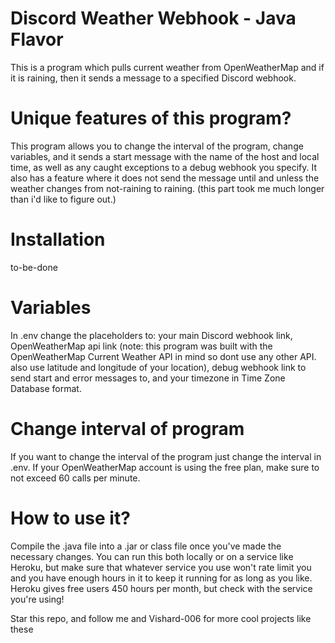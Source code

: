 # Discord Weather Webhook - Java Flavor
This is a program which pulls current weather from OpenWeatherMap and if it is raining, then it sends a message to a specified Discord webhook. 

# Unique features of this program?
This program allows you to change the interval of the program, change variables, and it sends a start message with the name of the host and local time, as well as any caught exceptions to a debug webhook you specify. It also has a feature where it does not send the message until and unless the weather changes from not-raining to raining. (this part took me much longer than i'd like to figure out.)

# Installation
to-be-done

# Variables
In .env change the placeholders to: your main Discord webhook link, OpenWeatherMap api link (note: this program was built with the OpenWeatherMap Current Weather API in mind so dont use any other API. also use latitude and longitude of your location), debug webhook link to send start and error messages to, and your timezone in Time Zone Database format.

# Change interval of program
If you want to change the interval of the program just change the interval in .env. If your OpenWeatherMap account is using the free plan, make sure to not exceed 60 calls per minute.

# How to use it?
Compile the .java file into a .jar or class file once you've made the necessary changes.  You can run this both locally or on a service like Heroku, but make sure that whatever service you use won't rate limit you and you have enough hours in it to keep it running for as long as you like. Heroku gives free users 450 hours per month, but check with the service you're using!

Star this repo, and follow me and Vishard-006 for more cool projects like these
